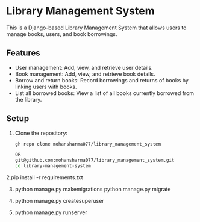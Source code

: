 # Library Management System

This is a Django-based Library Management System that allows users to manage books, users, and book borrowings.

## Features

- User management: Add, view, and retrieve user details.
- Book management: Add, view, and retrieve book details.
- Borrow and return books: Record borrowings and returns of books by linking users with books.
- List all borrowed books: View a list of all books currently borrowed from the library.

## Setup

1. Clone the repository:

   ```bash
   gh repo clone mohansharma077/library_management_system
   
   OR 
   git@github.com:mohansharma077/library_management_system.git
   cd library-management-system

2.pip install -r requirements.txt


3. python manage.py makemigrations
python manage.py migrate


4. python manage.py createsuperuser


5. python manage.py runserver
